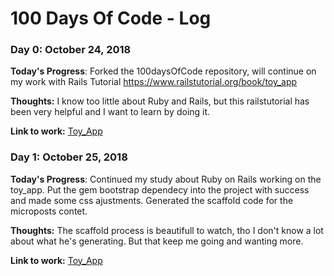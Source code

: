 # 100 Days Of Code - Log

### Day 0: October 24, 2018 


**Today's Progress**: Forked the 100daysOfCode repository, will continue on my work with Rails Tutorial https://www.railstutorial.org/book/toy_app

**Thoughts:** I know too little about Ruby and Rails, but this railstutorial has been very helpful and I want to learn by doing it.

**Link to work:** [Toy_App](https://bitbucket.org/lucaspmguima/toy_app/src)

### Day 1: October 25, 2018 


**Today's Progress**: Continued my study about Ruby on Rails working on the toy_app. Put the gem bootstrap dependecy into the project with success and made some css ajustments. Generated the scaffold code for the microposts contet.

**Thoughts:** The scaffold process is beautifull to watch, tho I don't know a lot about what he's generating. But that keep me going and wanting more.

**Link to work:** [Toy_App](https://bitbucket.org/lucaspmguima/toy_app/src)